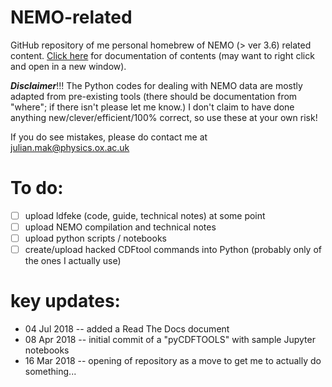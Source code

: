 # NEMO-related

GitHub repository of me personal homebrew of NEMO (> ver 3.6) related content. 
[Click here](https://nemo-related.readthedocs.io/en/latest/) for documentation of contents (may want to
right click and open in a new window).

***Disclaimer***!!! The Python codes for dealing with NEMO data are mostly adapted from pre-existing
tools (there should be documentation from "where"; if there isn't please let me know.) I don't claim to have done 
anything new/clever/efficient/100% correct, so use these at your own risk!

If you do see mistakes, please do contact me at julian.mak@physics.ox.ac.uk

# To do:
- [ ] upload ldfeke (code, guide, technical notes) at some point
- [ ] upload NEMO compilation and technical notes
- [ ] upload python scripts / notebooks
- [ ] create/upload hacked CDFtool commands into Python (probably only of the ones I actually use)

# key updates:
* 04 Jul 2018 -- added a Read The Docs document
* 08 Apr 2018 -- initial commit of a "pyCDFTOOLS" with sample Jupyter notebooks
* 16 Mar 2018 -- opening of repository as a move to get me to actually do something...
